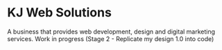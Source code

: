 <h1>KJ Web Solutions</h1>
A business that provides web development, design and digital marketing services.
Work in progress (Stage 2 - Replicate my design 1.0 into code)
